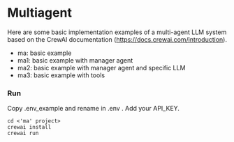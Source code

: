 # Multiagent 

Here are some basic implementation examples of a multi-agent LLM system based on the CrewAI documentation (https://docs.crewai.com/introduction).

- ma: basic example
- ma1: basic example with manager agent
- ma2: basic example with manager agent and specific LLM
- ma3: basic example with tools

### Run

Copy .env_example and rename in .env .
Add your API_KEY.


```
cd <'ma' project>
crewai install
crewai run
```
